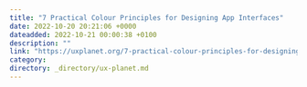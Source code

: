 ```yaml
---
title: "7 Practical Colour Principles for Designing App Interfaces"
date: 2022-10-20 20:21:06 +0000
dateadded: 2022-10-21 00:00:38 +0100
description: ""
link: "https://uxplanet.org/7-practical-colour-principles-for-designing-app-interfaces-3de3f0667ded?source=rss----819cc2aaeee0---4"
category:
directory: _directory/ux-planet.md
---
```


